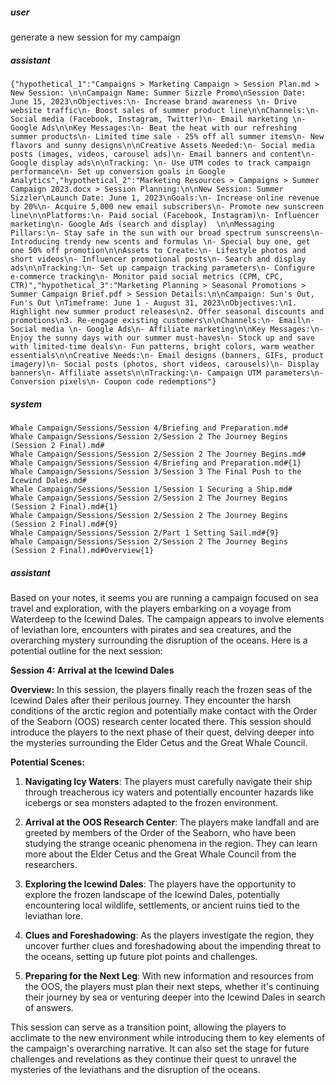 ##### user
generate a new session for my campaign

##### assistant
```lookup
{"hypothetical_1":"Campaigns > Marketing Campaign > Session Plan.md > New Session: \n\nCampaign Name: Summer Sizzle Promo\nSession Date: June 15, 2023\nObjectives:\n- Increase brand awareness \n- Drive website traffic\n- Boost sales of summer product line\n\nChannels:\n- Social media (Facebook, Instagram, Twitter)\n- Email marketing \n- Google Ads\n\nKey Messages:\n- Beat the heat with our refreshing summer products\n- Limited time sale - 25% off all summer items\n- New flavors and sunny designs\n\nCreative Assets Needed:\n- Social media posts (images, videos, carousel ads)\n- Email banners and content\n- Google display ads\n\nTracking: \n- Use UTM codes to track campaign performance\n- Set up conversion goals in Google Analytics","hypothetical_2":"Marketing Resources > Campaigns > Summer Campaign 2023.docx > Session Planning:\n\nNew Session: Summer Sizzler\nLaunch Date: June 1, 2023\nGoals:\n- Increase online revenue by 20%\n- Acquire 5,000 new email subscribers\n- Promote new sunscreen line\n\nPlatforms:\n- Paid social (Facebook, Instagram)\n- Influencer marketing\n- Google Ads (search and display)  \n\nMessaging Pillars:\n- Stay safe in the sun with our broad spectrum sunscreens\n- Introducing trendy new scents and formulas \n- Special buy one, get one 50% off promotion\n\nAssets to Create:\n- Lifestyle photos and short videos\n- Influencer promotional posts\n- Search and display ads\n\nTracking:\n- Set up campaign tracking parameters\n- Configure e-commerce tracking\n- Monitor paid social metrics (CPM, CPC, CTR)","hypothetical_3":"Marketing Planning > Seasonal Promotions > Summer Campaign Brief.pdf > Session Details:\n\nCampaign: Sun's Out, Fun's Out \nTimeframe: June 1 - August 31, 2023\nObjectives:\n1. Highlight new summer product releases\n2. Offer seasonal discounts and promotions\n3. Re-engage existing customers\n\nChannels:\n- Email\n- Social media \n- Google Ads\n- Affiliate marketing\n\nKey Messages:\n- Enjoy the sunny days with our summer must-haves\n- Stock up and save with limited-time deals\n- Fun patterns, bright colors, warm weather essentials\n\nCreative Needs:\n- Email designs (banners, GIFs, product imagery)\n- Social posts (photos, short videos, carousels)\n- Display banners\n- Affiliate assets\n\nTracking:\n- Campaign UTM parameters\n- Conversion pixels\n- Coupon code redemptions"}
```

##### system
```sc-context
Whale Campaign/Sessions/Session 4/Briefing and Preparation.md#
Whale Campaign/Sessions/Session 2/Session 2 The Journey Begins (Session 2 Final).md#
Whale Campaign/Sessions/Session 2/Session 2 The Journey Begins.md#
Whale Campaign/Sessions/Session 4/Briefing and Preparation.md#{1}
Whale Campaign/Sessions/Session 3/Session 3 The Final Push to the Icewind Dales.md#
Whale Campaign/Sessions/Session 1/Session 1 Securing a Ship.md#
Whale Campaign/Sessions/Session 2/Session 2 The Journey Begins (Session 2 Final).md#{1}
Whale Campaign/Sessions/Session 2/Session 2 The Journey Begins (Session 2 Final).md#{9}
Whale Campaign/Sessions/Session 2/Part 1 Setting Sail.md#{9}
Whale Campaign/Sessions/Session 2/Session 2 The Journey Begins (Session 2 Final).md#Overview{1}
```

##### assistant
Based on your notes, it seems you are running a campaign focused on sea travel and exploration, with the players embarking on a voyage from Waterdeep to the Icewind Dales. The campaign appears to involve elements of leviathan lore, encounters with pirates and sea creatures, and the overarching mystery surrounding the disruption of the oceans. Here is a potential outline for the next session:

**Session 4: Arrival at the Icewind Dales**

**Overview:**
In this session, the players finally reach the frozen seas of the Icewind Dales after their perilous journey. They encounter the harsh conditions of the arctic region and potentially make contact with the Order of the Seaborn (OOS) research center located there. This session should introduce the players to the next phase of their quest, delving deeper into the mysteries surrounding the Elder Cetus and the Great Whale Council.

**Potential Scenes:**
1. **Navigating Icy Waters**: The players must carefully navigate their ship through treacherous icy waters and potentially encounter hazards like icebergs or sea monsters adapted to the frozen environment.

2. **Arrival at the OOS Research Center**: The players make landfall and are greeted by members of the Order of the Seaborn, who have been studying the strange oceanic phenomena in the region. They can learn more about the Elder Cetus and the Great Whale Council from the researchers.

3. **Exploring the Icewind Dales**: The players have the opportunity to explore the frozen landscape of the Icewind Dales, potentially encountering local wildlife, settlements, or ancient ruins tied to the leviathan lore.

4. **Clues and Foreshadowing**: As the players investigate the region, they uncover further clues and foreshadowing about the impending threat to the oceans, setting up future plot points and challenges.

5. **Preparing for the Next Leg**: With new information and resources from the OOS, the players must plan their next steps, whether it's continuing their journey by sea or venturing deeper into the Icewind Dales in search of answers.

This session can serve as a transition point, allowing the players to acclimate to the new environment while introducing them to key elements of the campaign's overarching narrative. It can also set the stage for future challenges and revelations as they continue their quest to unravel the mysteries of the leviathans and the disruption of the oceans.